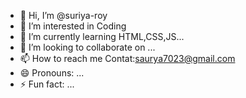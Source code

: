 - 👋 Hi, I’m @suriya-roy
- 👀 I’m interested in Coding
- 🌱 I’m currently learning HTML,CSS,JS...
- 💞️ I’m looking to collaborate on ...
- 📫 How to reach me Contat:saurya7023@gmail.com
- 😄 Pronouns: ...
- ⚡ Fun fact: ...

<!---
suriya-roy/suriya-roy is a ✨ special ✨ repository because its `README.md` (this file) appears on your GitHub profile.
You can click the Preview link to take a look at your changes.
--->
